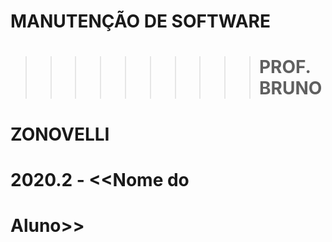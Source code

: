 # MANUTENÇÃO DE SOFTWARE    
>>>>>>>>>># PROF. BRUNO 
# ZONOVELLI
# 2020.2 - <<Nome do  
# Aluno>>

